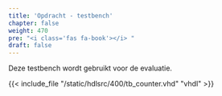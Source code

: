 ```yaml
---
title: 'Opdracht - testbench'
chapter: false
weight: 470
pre: "<i class='fas fa-book'></i> "
draft: false
---
```


Deze testbench wordt gebruikt voor de evaluatie.

{{< include_file "/static/hdlsrc/400/tb_counter.vhd" "vhdl" >}}